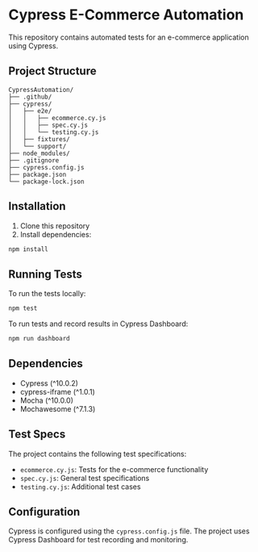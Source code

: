 # Cypress E-Commerce Automation

This repository contains automated tests for an e-commerce application using Cypress.

## Project Structure

```
CypressAutomation/
├── .github/
├── cypress/
│   ├── e2e/
│   │   ├── ecommerce.cy.js
│   │   ├── spec.cy.js
│   │   └── testing.cy.js
│   ├── fixtures/
│   └── support/
├── node_modules/
├── .gitignore
├── cypress.config.js
├── package.json
└── package-lock.json
```

## Installation

1. Clone this repository
2. Install dependencies:

```bash
npm install
```

## Running Tests

To run the tests locally:

```bash
npm test
```

To run tests and record results in Cypress Dashboard:

```bash
npm run dashboard
```

## Dependencies

- Cypress (^10.0.2)
- cypress-iframe (^1.0.1)
- Mocha (^10.0.0)
- Mochawesome (^7.1.3)

## Test Specs

The project contains the following test specifications:

- `ecommerce.cy.js`: Tests for the e-commerce functionality
- `spec.cy.js`: General test specifications
- `testing.cy.js`: Additional test cases

## Configuration

Cypress is configured using the `cypress.config.js` file. The project uses Cypress Dashboard for test recording and monitoring.
